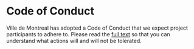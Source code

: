
# Code of Conduct

Ville de Montreal has adopted a Code of Conduct that we expect project participants to adhere to. Please read the [full text](http://ville.montreal.qc.ca/pls/portal/docs/page/intra_fr/media/documents/code_conduite_employes.pdf) so that you can understand what actions will and will not be tolerated.
